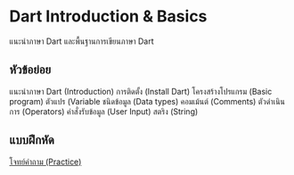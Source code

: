 # Dart Introduction & Basics
แนะนำภาษา Dart และพื้นฐานการเขียนภาษา Dart

## หัวข้อย่อย
  แนะนำภาษา Dart (Introduction)
  การติดตั้ง (Install Dart)
  โครงสร้างโปรแกรม (Basic program)
  ตัวแปร (Variable
  ชนิดข้อมูล (Data types)
  คอมเม้นต์ (Comments)
  ตัวดำเนินการ (Operators)
  คำสั่งรับข้อมูล (User Input)
  สตริง (String)

## แบบฝึกหัด
  [โจทย์คำถาม (Practice)](Practice1)
